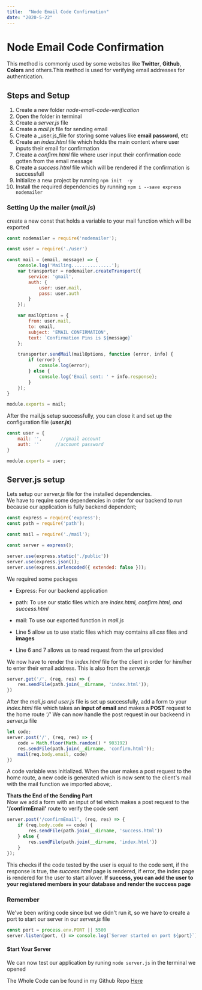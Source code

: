 ```yaml
---
title:  "Node Email Code Confirmation"
date: "2020-5-22"
---
```


# Node Email Code Confirmation  

This method is commonly used by some websites like **Twitter**, **Github**, **Colors** and others.This method is used for verifying email addresses for authentication.  

## Steps and Setup

1. Create a new folder _node-email-code-verification_
2. Open the folder in terminal  
3. Create a _server.js_ file
4. Create a _mail.js_ file for sending email
5. Create a _user.js_file for storing some values like **email password**, etc  
6. Create an _index.html_ file which holds the main content where user inputs their email for confirmation  
7. Create a _confirm.html_ file where user input their confirmation code gotten from the  email message  
8. Create a _success.html_ file which will be rendered if the confirmation is  successfull  
9. Initialize a new project  by running  ```npm init  -y```
10. Install the  required dependencies by running  ```npm i --save express nodemailer```

### Setting Up the mailer  (_mail.js_)  

create a  new  const that holds a variable to your  mail function which will be exported  

```js
const nodemailer = require('nodemailer');

const user = require('./user')

const mail = (email, message) => {
    console.log('Mailing...............');
    var transporter = nodemailer.createTransport({
        service: 'gmail',
        auth: {
            user: user.mail,
            pass: user.auth
        }
    });

    var mailOptions = {
        from: user.mail,
        to: email,
        subject: 'EMAIL CONFIRMATION',
        text: `Confirmation Pins is ${message}`
    };

    transporter.sendMail(mailOptions, function (error, info) {
        if (error) {
            console.log(error);
        } else {
            console.log('Email sent: ' + info.response);
        }
    });
}

module.exports = mail;
```

After the mail.js  setup successfully, you can close it and set up the configuration file (___user.js___)

```js
const user = {
    mail: '',       //gmail account
    auth: ''      //account password
}

module.exports = user;
```

## Server.js setup  

Lets setup our _server.js_ file for the installed dependencies.  
We have to require some dependencies in order for our backend to run because our application is fully backend dependent;

```js
const express = require('express');
const path = require('path');

const mail = require('./mail');

const server = express();

server.use(express.static('./public'))
server.use(express.json());
server.use(express.urlencoded({ extended: false }));
```  

We required  some packages  

+ Express: For our backend application  
+ path: To use our static files which are _index.html, confirm.html, and success.html_
+ mail: To use our exported function in _mail.js_  

+ Line 5 allow us to use static files which may comtains all _css_  files and **images**
+ Line 6 and 7 allows us to read  request from the url provided

We now have to render the _index.html_ file for the client in order for him/her to enter their email  address. This is also from the _server.js_

```js
server.get('/', (req, res) => {
    res.sendFile(path.join(__dirname, 'index.html'));
})
```

After the _mail.js and user.js_ file is set up successfully, add a form  to your  _index.html_ file  which takes an **input of email**  and makes  a **POST** request to the home route *'/'*
We can now  handle the post request in our backeend  in _server.js_ file

```js
let code;
server.post('/', (req, res) => {
    code = Math.floor(Math.random() * 903192)
    res.sendFile(path.join(__dirname, 'confirm.html'));
    mail(req.body.email, code)
})
```  

A  code variable was initialized. When the user makes a post request to the home route, a new code is generated which is now sent to the client's mail with the mail function we imported above;.  

**Thats the End of the Sending Part**  
Now we add  a  form with an input of tel which makes a post request to the **'/confirmEmail'** route to verify the code sent

```js
server.post('/confirmEmail', (req, res) => {
    if (req.body.code == code) {
        res.sendFile(path.join(__dirname, 'success.html'))
    } else {
        res.sendFile(path.join(__dirname, 'index.html'))
    }
});
```  

This checks if  the code tested by the user is equal to the code sent, if the  response is true, the _success.html_ page is rendered, if error, the index page is rendered  for the user to start  allover.
**If success, you can add  the user to your registered members in your database and render the success page**  

### Remember  

We've been writing code since but we didn't run it, so we have to  create a port to start our server in our _server.js_ file

```js
const port = process.env.PORT || 5500
server.listen(port, () => console.log(`Server started on port ${port}`))
```

#### Start Your  Server  
We can now test our application by runing ```node server.js``` in the terminal we opened


The Whole Code can  be found in my Github Repo [Here](https://github.com/qudusayo/node-email-confirmation)
